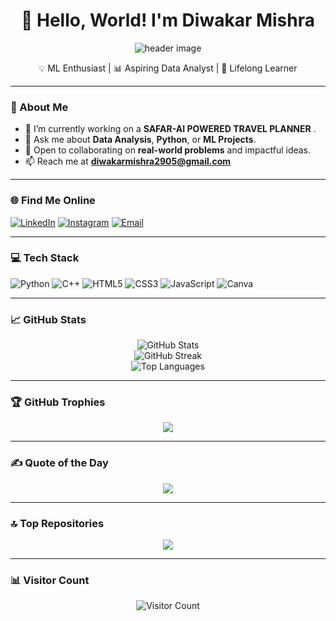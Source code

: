 <h1 align="center">👋 Hello, World! I'm Diwakar Mishra</h1>
<p align="center">
  <img src="https://user-images.githubusercontent.com/74038190/213916011-5c1f34f0-3db4-4b78-87c1-4e6f8795ad81.gif" alt="header image" />
</p>

<p align="center">
  💡 ML Enthusiast | 📊 Aspiring Data Analyst | 🌱 Lifelong Learner  
</p>

---

### 🧠 About Me

- 🔭 I’m currently working on a **SAFAR-AI POWERED TRAVEL PLANNER** .
- 💬 Ask me about **Data Analysis**, **Python**, or **ML Projects**.
- 🤝 Open to collaborating on **real-world problems** and impactful ideas.
- 📫 Reach me at **[diwakarmishra2905@gmail.com](mailto:diwakarmishra2905@gmail.com)**

---

### 🌐 Find Me Online

[![LinkedIn](https://img.shields.io/badge/LinkedIn-%230077B5.svg?style=for-the-badge&logo=linkedin&logoColor=white)](https://www.linkedin.com/in/diwakar-mishra2905/)
[![Instagram](https://img.shields.io/badge/Instagram-%23E4405F.svg?style=for-the-badge&logo=instagram&logoColor=white)](https://www.instagram.com/__diwakarmishra/)
[![Email](https://img.shields.io/badge/Gmail-D14836?style=for-the-badge&logo=gmail&logoColor=white)](mailto:diwakarmishra2905@gmail.com)

---

### 💻 Tech Stack

![Python](https://img.shields.io/badge/Python-3670A0?style=for-the-badge&logo=python&logoColor=ffdd54)
![C++](https://img.shields.io/badge/C++-00599C?style=for-the-badge&logo=cplusplus&logoColor=white)
![HTML5](https://img.shields.io/badge/HTML5-E34F26?style=for-the-badge&logo=html5&logoColor=white)
![CSS3](https://img.shields.io/badge/CSS3-1572B6?style=for-the-badge&logo=css3&logoColor=white)
![JavaScript](https://img.shields.io/badge/JavaScript-F7DF1E?style=for-the-badge&logo=javascript&logoColor=black)
![Canva](https://img.shields.io/badge/Canva-00C4CC?style=for-the-badge&logo=canva&logoColor=white)

---

### 📈 GitHub Stats

<p align="center">
  <img src="https://github-readme-stats.vercel.app/api?username=diwakar2905&theme=dark&hide_border=false&include_all_commits=false&count_private=false" alt="GitHub Stats" />
  <br/>
  <img src="https://github-readme-streak-stats.herokuapp.com/?user=diwakar2905&theme=dark&hide_border=false" alt="GitHub Streak" />
  <br/>
  <img src="https://github-readme-stats.vercel.app/api/top-langs/?username=diwakar2905&theme=dark&hide_border=false&layout=compact" alt="Top Languages" />
</p>

---

### 🏆 GitHub Trophies

<p align="center">
  <img src="https://github-profile-trophy.vercel.app/?username=diwakar2905&theme=radical&no-frame=false&no-bg=true&margin-w=4" />
</p>

---

### ✍️ Quote of the Day

<p align="center">
  <img src="https://quotes-github-readme.vercel.app/api?type=horizontal&theme=radical" />
</p>

---

### 🔝 Top Repositories

<p align="center">
  <img src="https://github-contributor-stats.vercel.app/api?username=diwakar2905&limit=5&theme=dark&combine_all_yearly_contributions=true" />
</p>


---

### 📊 Visitor Count

<p align="center">
  <img src="https://profile-counter.glitch.me/diwakar2905/count.svg" alt="Visitor Count" />
</p>


